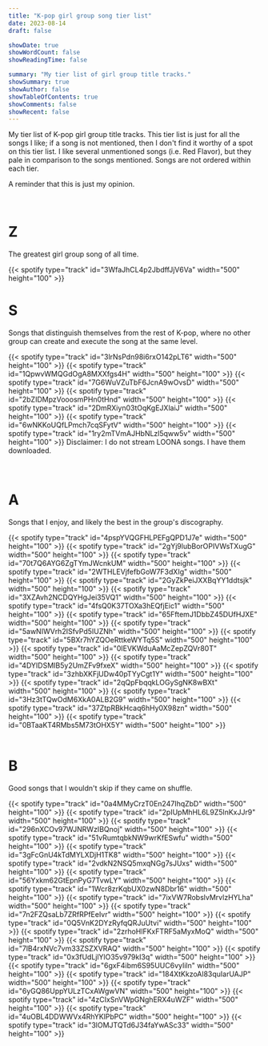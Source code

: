 ```yaml
---
title: "K-pop girl group song tier list"
date: 2023-08-14
draft: false

showDate: true
showWordCount: false
showReadingTime: false

summary: "My tier list of girl group title tracks."
showSummary: true
showAuthor: false
showTableOfContents: true
showComments: false
showRecent: false
---
```


My tier list of K-pop girl group title tracks. This tier list is just for all the songs I like; if a song is not mentioned, then I don't find it worthy of a spot on this tier list. I like several unmentioned songs (i.e. Red Flavor), but they pale in comparison to the songs mentioned. Songs are not ordered within each tier.

A reminder that this is just my opinion.

<br />

# Z
The greatest girl group song of all time.
<!-- la vie en rose -->{{< spotify type="track" id="3WfaJhCL4p2JbdffJjV6Va" width="500" height="100" >}} 

<br />

# S
Songs that distinguish themselves from the rest of K-pop, where no other group can create and execute the song at the same level. 
<!-- o.o -->{{< spotify type="track" id="3lrNsPdn98i6rxO142pLT6" width="500" height="100" >}} 
<!-- dice -->{{< spotify type="track" id="1QpwvWMQGdOgA8MXXfgs4H" width="500" height="100" >}} 
<!-- ssots -->{{< spotify type="track" id="7G6WuVZuTbF6JcnA9wOvsD" width="500" height="100" >}} 
<!-- stereotype -->{{< spotify type="track" id="2bZIDMpzVooosmPHn0tHnd" width="500" height="100" >}} 
<!-- oh my god -->{{< spotify type="track" id="2DmRXiyn03tOqKgEJXlaiJ" width="500" height="100" >}} 
<!-- butterfly-->{{< spotify type="track" id="6wNKKoUQfLPmch7cqSFytV" width="500" height="100" >}}
<!-- so what-->{{< spotify type="track" id="1ry2mTVmAJHbNLzl5qww5v" width="500" height="100" >}} Disclaimer: I do not stream LOONA songs. I have them downloaded. 

<br />
<br />
<br />

# A
Songs that I enjoy, and likely the best in the group's discography.
<!-- wannabe -->{{< spotify type="track" id="4pspYVQGFHLPEFgQPD1J7e" width="500" height="100" >}}
<!-- after like-->{{< spotify type="track" id="2gYj9lubBorOPIVWsTXugG" width="500" height="100" >}}
<!-- i am-->{{< spotify type="track" id="70t7Q6AYG6ZgTYmJWcnkUM" width="500" height="100" >}}
<!-- girls-->{{< spotify type="track" id="2WTHLEVjfefbGoW7F3dXIg" width="500" height="100" >}}
<!-- dreams come true-->{{< spotify type="track" id="2GyZkPeiJXXBqYY1ddtsjk" width="500" height="100" >}}
<!-- up!-->{{< spotify type="track" id="3XZAvh2NCDQYHgJei35VQ1" width="500" height="100" >}}
<!-- antifragile-->{{< spotify type="track" id="4fsQ0K37TOXa3hEQfjEic1" width="500" height="100" >}}
<!-- omg-->{{< spotify type="track" id="65FftemJ1DbbZ45DUfHJXE" width="500" height="100" >}}
<!-- paint the town-->{{< spotify type="track" id="5awNIWVrh2ISfvPd5IUZNh" width="500" height="100" >}}
<!-- asap stayc-->{{< spotify type="track" id="5BXr7hYZQOeRttkeWYTq5S" width="500" height="100" >}}
<!-- likey-->{{< spotify type="track" id="0IEVKWduAaMcZepZQVr80T" width="500" height="100" >}}
<!-- dance the night away-->{{< spotify type="track" id="4DYIDSMIB5y2UmZFv9fxeX" width="500" height="100" >}}
<!-- what is love-->{{< spotify type="track" id="3zhbXKFjUDw40pTYyCgt1Y" width="500" height="100" >}}
<!-- fancy-->{{< spotify type="track" id="2qQpFbqqkLOGySgNK8wBXt" width="500" height="100" >}}
<!-- feel special-->{{< spotify type="track" id="3Hz3tTQwOdM6XkA0ALB2G9" width="500" height="100" >}}
<!-- i cant stop me-->{{< spotify type="track" id="37ZtpRBkHcaq6hHy0X98zn" width="500" height="100" >}}
<!-- alcohol free-->{{< spotify type="track" id="0BTaaKT4RMbs5M73tOHX5Y" width="500" height="100" >}}

<br />
<br />

# B 
Good songs that I wouldn't skip if they came on shuffle. 
<!-- hype boy-->{{< spotify type="track" id="0a4MMyCrzT0En247IhqZbD" width="500" height="100" >}}
<!--attention-->{{< spotify type="track" id="2pIUpMhHL6L9Z5lnKxJJr9" width="500" height="100" >}}
<!-- fearless-->{{< spotify type="track" id="296nXCOv97WJNRWzIBQnoj" width="500" height="100" >}}
<!-- unforgiven-->{{< spotify type="track" id="51vRumtqbkNW9wrKfESwfu" width="500" height="100" >}}
<!-- run2u-->{{< spotify type="track" id="3gFcGnU4kTdMYLXDjH1TK8" width="500" height="100" >}}
<!-- icy-->{{< spotify type="track" id="2vdkN2NSQ5mxqNGg7sJUxs" width="500" height="100" >}}
<!-- loco-->{{< spotify type="track" id="56Yxkm62GtEpnPyG7TvwLY" width="500" height="100" >}}
<!-- mafia in the morning-->{{< spotify type="track" id="1Wcr8zrKqbUX0zwN8Dbr16" width="500" height="100" >}}
<!-- cheshire-->{{< spotify type="track" id="7ixVW7RobslvMrvlzHYLha" width="500" height="100" >}}
<!-- eleven-->{{< spotify type="track" id="7n2FZQsaLb7ZRfRPfEeIvr" width="500" height="100" >}}
<!-- love dive-->{{< spotify type="track" id="0Q5VnK2DYzRyfqQRJuUtvi" width="500" height="100" >}}
<!-- next level-->{{< spotify type="track" id="2zrhoHlFKxFTRF5aMyxMoQ" width="500" height="100" >}}
<!-- cheer up-->{{< spotify type="track" id="7lB4rxNVc7vm33ZSZXVRAQ" width="500" height="100" >}}
<!-- tt-->{{< spotify type="track" id="0x3fUdLjlYlO35v979kI3q" width="500" height="100" >}}
<!-- heart shaker-->{{< spotify type="track" id="6gxF4ibm6S95UUC6vyIiln" width="500" height="100" >}}
<!--yes or yes -->{{< spotify type="track" id="184XtKkzoAl83quIarUAJP" width="500" height="100" >}}
<!-- why not-->{{< spotify type="track" id="6yGQ86UppYULzTCxAWgwVN" width="500" height="100" >}}
<!-- smiley-->{{< spotify type="track" id="4zCIxSnVWpGNghERX4uWZF" width="500" height="100" >}}
<!-- queencard-->{{< spotify type="track" id="4uOBL4DDWWVx4RhYKlPbPC" width="500" height="100" >}}
<!-- pop!-->{{< spotify type="track" id="3lOMJTQTd6J34faYwASc33" width="500" height="100" >}}

